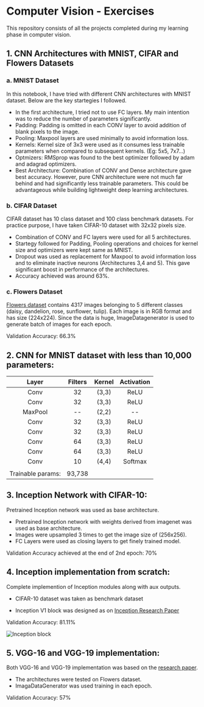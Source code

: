 # Computer Vision - Exercises

This repository consists of all the projects completed during my learning phase in computer vision.

## 1. CNN Architectures with MNIST, CIFAR and Flowers Datasets

### a. MNIST Dataset
In this notebook, I have tried with different CNN architectures with MNIST dataset. Below are the key startegies I followed.
-  In the first architecture, I tried not to use FC layers. My main intention was to reduce the number of parameters significantly.
-  Padding: Padding is omitted in each CONV layer to avoid addition of blank pixels to the image.
-  Pooling: Maxpool layers are used minimally to avoid information loss.
-  Kernels: Kernel size of 3x3 were used as it consumes less trainable parameters when compared to subsequent kernels. (Eg: 5x5, 7x7...)
-  Optmizers: RMSprop was found to the best optimizer followed by adam and adagrad optimizers.
-  Best Architecture: Combination of CONV and Dense architecture gave best accuracy. However, pure CNN architecture were not much far behind and had significantly less trainable parameters. This could be advantageous while building lightweight deep learning architectures.

### b. CIFAR Dataset
CIFAR dataset has 10 class dataset and 100 class benchmark datasets. For practice purpose, I have taken CIFAR-10 dataset with 32x32 pixels size.
-  Combination of CONV and FC layers were used for all 5 architectures.
-  Startegy followed for Padding, Pooling operations and choices for kernel size and optimizers were kept same as MNIST.
-  Dropout was used as replacement for Maxpool to avoid information loss and to eliminate inactive neurons (Architectures 3,4 and 5). This gave significant boost in performance of the architectures.
-  Accuracy achieved was around 63%.


### c. Flowers Dataset
[Flowers dataset](https://www.kaggle.com/alxmamaev/flowers-recognition) contains 4317 images belonging to 5 different classes (daisy, dandelion, rose, sunflower, tulip). Each image is in RGB format and has size (224x224). Since the data is huge, ImageDatagenerator is used to generate batch of images for each epoch.

Validation Accuracy: 66.3%

## 2. CNN for MNIST dataset with less than 10,000 parameters:

| Layer | Filters | Kernel | Activation |
|:-----:|:-------:|:------:|:----------:|
|Conv|32|(3,3)|ReLU|
|Conv|32|(3,3)|ReLU|
|MaxPool|--|(2,2)|--|
|Conv|32|(3,3)|ReLU|
|Conv|32|(3,3)|ReLU|
|Conv|64|(3,3)|ReLU|
|Conv|64|(3,3)|ReLU|
|Conv|10|(4,4)|Softmax|
|||||
|Trainable params:|93,738|


## 3. Inception Network with CIFAR-10:
Pretrained Inception network was used as base architecture.

- Pretrained Inception network with weights derived from imagenet was used as base architecture.
- Images were upsampled 3 times to get the image size of (256x256).
- FC Layers were used as closing layers to get finely trained model.

Validation Accuracy achieved at the end of 2nd epoch: 70%

## 4. Inception implementation from scratch:
Complete implemention of Inception modules along with aux outputs.

- CIFAR-10 dataset was taken as benchmark dataset

- Inception V1 block was designed as on [Inception Research Paper](https://arxiv.org/pdf/1409.4842.pdf)

Validation Accuracy: 81.11%

![Inception block](https://miro.medium.com/max/1400/1*DKjGRDd_lJeUfVlY50ojOA.png)

## 5. VGG-16 and VGG-19 implementation:
Both VGG-16 and VGG-19 implementation was based on the [research paper](https://arxiv.org/pdf/1409.1556). 

-  The architectures were tested on Flowers dataset.
-  ImagaDataGenerator was used training in each epoch.

Validation Accuracy: 57%

